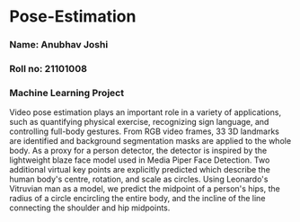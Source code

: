 # Pose-Estimation

### Name: Anubhav Joshi
### Roll no: 21101008
### Machine Learning Project

Video pose estimation plays an important role in a variety of applications, such as quantifying physical exercise, recognizing sign language, and controlling full-body gestures. From RGB video frames, 33 3D landmarks are identified and background segmentation masks are applied to the whole body.  As a proxy for a person detector, the detector is inspired by the lightweight blaze face model used in Media Piper Face Detection. Two additional virtual key points are explicitly predicted which describe the human body's centre, rotation, and scale as circles. Using Leonardo's Vitruvian man as a model, we predict the midpoint of a person's hips, the radius of a circle encircling the entire body, and the incline of the line connecting the shoulder and hip midpoints.
